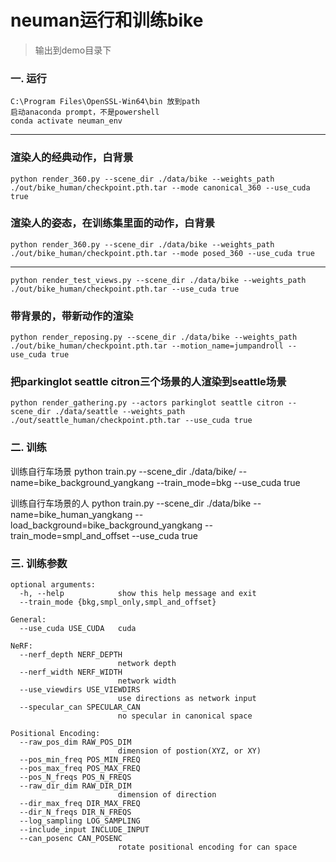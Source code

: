 # neuman运行和训练bike
>输出到demo目录下

### 一. 运行
```
C:\Program Files\OpenSSL-Win64\bin 放到path
启动anaconda prompt，不是powershell
conda activate neuman_env
```
---
### 渲染人的经典动作，白背景
```
python render_360.py --scene_dir ./data/bike --weights_path ./out/bike_human/checkpoint.pth.tar --mode canonical_360 --use_cuda true
```

### 渲染人的姿态，在训练集里面的动作，白背景
```
python render_360.py --scene_dir ./data/bike --weights_path ./out/bike_human/checkpoint.pth.tar --mode posed_360 --use_cuda true
```
---

```
python render_test_views.py --scene_dir ./data/bike --weights_path ./out/bike_human/checkpoint.pth.tar --use_cuda true
```

### 带背景的，带新动作的渲染
```
python render_reposing.py --scene_dir ./data/bike --weights_path ./out/bike_human/checkpoint.pth.tar --motion_name=jumpandroll --use_cuda true
```

### 把parkinglot seattle citron三个场景的人渲染到seattle场景
```
python render_gathering.py --actors parkinglot seattle citron --scene_dir ./data/seattle --weights_path ./out/seattle_human/checkpoint.pth.tar --use_cuda true
```

### 二. 训练
训练自行车场景
python train.py --scene_dir ./data/bike/ --name=bike_background_yangkang --train_mode=bkg --use_cuda true

训练自行车场景的人
python train.py --scene_dir ./data/bike  --name=bike_human_yangkang --load_background=bike_background_yangkang --train_mode=smpl_and_offset --use_cuda true

### 三. 训练参数
```
optional arguments:
  -h, --help            show this help message and exit
  --train_mode {bkg,smpl_only,smpl_and_offset}

General:
  --use_cuda USE_CUDA   cuda

NeRF:
  --nerf_depth NERF_DEPTH
                        network depth
  --nerf_width NERF_WIDTH
                        network width
  --use_viewdirs USE_VIEWDIRS
                        use directions as network input
  --specular_can SPECULAR_CAN
                        no specular in canonical space

Positional Encoding:
  --raw_pos_dim RAW_POS_DIM
                        dimension of postion(XYZ, or XY)
  --pos_min_freq POS_MIN_FREQ
  --pos_max_freq POS_MAX_FREQ
  --pos_N_freqs POS_N_FREQS
  --raw_dir_dim RAW_DIR_DIM
                        dimension of direction
  --dir_max_freq DIR_MAX_FREQ
  --dir_N_freqs DIR_N_FREQS
  --log_sampling LOG_SAMPLING
  --include_input INCLUDE_INPUT
  --can_posenc CAN_POSENC
                        rotate positional encoding for can space
```
